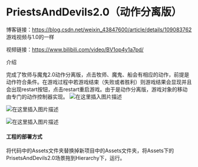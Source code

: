 ﻿# PriestsAndDevils2.0（动作分离版）

博客链接：https://blog.csdn.net/weixin_43847600/article/details/109083762
游戏视频与1.0的一样

视频链接：https://www.bilibili.com/video/BV1op4y1a7pd/

介绍

完成了牧师与魔鬼2.0动作分离版，点击牧师、魔鬼、船会有相应的动作，前提是动作符合条件。在游戏过程中若游戏结束（失败或者胜利）则游戏结果会显现并且会出现restart按钮，点击restart重启游戏。由于是动作分离版，游戏对象的移动由专门的动作控制器实现。
![在这里插入图片描述](https://img-blog.csdnimg.cn/20201005211632874.png?x-oss-process=image/watermark,type_ZmFuZ3poZW5naGVpdGk,shadow_10,text_aHR0cHM6Ly9ibG9nLmNzZG4ubmV0L3dlaXhpbl80Mzg0NzYwMA==,size_16,color_FFFFFF,t_70#pic_center)

![在这里插入图片描述](https://img-blog.csdnimg.cn/20201005211613939.png?x-oss-process=image/watermark,type_ZmFuZ3poZW5naGVpdGk,shadow_10,text_aHR0cHM6Ly9ibG9nLmNzZG4ubmV0L3dlaXhpbl80Mzg0NzYwMA==,size_16,color_FFFFFF,t_70#pic_center)

![在这里插入图片描述](https://img-blog.csdnimg.cn/20201005211613931.png?x-oss-process=image/watermark,type_ZmFuZ3poZW5naGVpdGk,shadow_10,text_aHR0cHM6Ly9ibG9nLmNzZG4ubmV0L3dlaXhpbl80Mzg0NzYwMA==,size_16,color_FFFFFF,t_70#pic_center)


#### 工程的部署方式

将代码中的Assets文件夹替换掉新项目中的Assets文件夹，将Assets下的PrisetsAndDevils2.0场景拖到Hierarchy下，运行。

